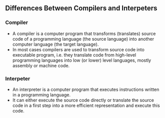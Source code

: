 

## Differences Between Compilers and Interpeters

### Compiler
- A compiler is a computer program that transforms (translates) source code of a programming language (the source language) into another computer language (the target language). 
- In most cases compilers are used to transform source code into executable program, i.e. they translate code from high-level programming languages into low (or lower) level languages, mostly assembly or machine code.

### Interpeter
- An interpreter is a computer program that executes instructions written in a programming language.
- It can either execute the source code directly or translate the source code in a first step into a more efficient representation and execute this code.


